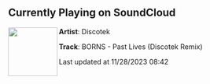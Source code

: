 ## Currently Playing on SoundCloud

[<img align="left" width="100" src="https://i1.sndcdn.com/artworks-zuBMaGTXhiS2ZReJ-8XTzBQ-t500x500.jpg">](https://soundcloud.com/soundsbystef/borns-past-lives-discotek-remix)

**Artist**: Discotek 

**Track**: BORNS - Past Lives (Discotek Remix)

Last updated at 11/28/2023 08:42
